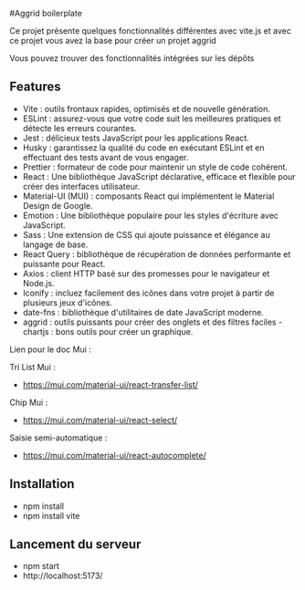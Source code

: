 #Aggrid boilerplate

Ce projet présente quelques fonctionnalités différentes avec vite.js et avec ce projet vous avez la base pour créer un projet aggrid

Vous pouvez trouver des fonctionnalités intégrées sur les dépôts

## Features

- Vite : outils frontaux rapides, optimisés et de nouvelle génération.
- ESLint : assurez-vous que votre code suit les meilleures pratiques et détecte les erreurs courantes.
- Jest : délicieux tests JavaScript pour les applications React.
- Husky : garantissez la qualité du code en exécutant ESLint et en effectuant des tests avant de vous engager.
- Prettier : formateur de code pour maintenir un style de code cohérent.
- React : Une bibliothèque JavaScript déclarative, efficace et flexible pour créer des interfaces utilisateur.
- Material-UI (MUI) : composants React qui implémentent le Material Design de Google.
- Emotion : Une bibliothèque populaire pour les styles d'écriture avec JavaScript.
- Sass : Une extension de CSS qui ajoute puissance et élégance au langage de base.
- React Query : bibliothèque de récupération de données performante et puissante pour React.
- Axios : client HTTP basé sur des promesses pour le navigateur et Node.js.
- Iconify : incluez facilement des icônes dans votre projet à partir de plusieurs jeux d'icônes.
- date-fns : bibliothèque d'utilitaires de date JavaScript moderne.
- aggrid : outils puissants pour créer des onglets et des filtres faciles -chartjs : bons outils pour créer un graphique.

Lien pour le doc Mui : 

Tri List Mui :
- https://mui.com/material-ui/react-transfer-list/
  
Chip Mui :
- https://mui.com/material-ui/react-select/
  
Saisie semi-automatique :
- https://mui.com/material-ui/react-autocomplete/

## Installation

- npm install
- npm install vite

## Lancement du serveur

- npm start
- http://localhost:5173/
